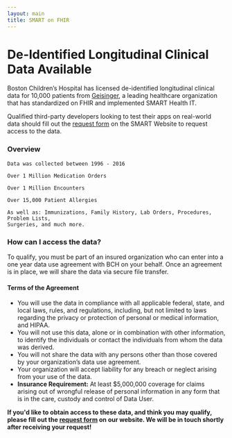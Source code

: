 ```yaml
---
layout: main
title: SMART on FHIR
---
```


# De-Identified Longitudinal Clinical Data Available

Boston Children’s Hospital has licensed de-identified longitudinal clinical data for 10,000 patients from [Geisinger](https://www.geisinger.org/),
a leading healthcare organization that has standardized on FHIR and implemented SMART Health IT. 

Qualified third-party developers looking to test their apps on real-world data should fill out the [request form](https://smarthealthit.org/de-identified-sample-data/) on the SMART Website to request access to the data. 

<h3> Overview </h3>

```
Data was collected between 1996 - 2016

Over 1 Million Medication Orders

Over 1 Million Encounters

Over 15,000 Patient Allergies

As well as: Immunizations, Family History, Lab Orders, Procedures, Problem Lists, 
Surgeries, and much more.
```

<h3> How can I access the data? </h3>

To qualify, you must be part of an insured organization who can enter into a one year data use agreement with BCH
on your behalf. Once an agreement is in place, we will share the data via secure file transfer.

<h4> Terms of the Agreement </h4>

* You will use the data in compliance with all applicable federal, state, and local laws, rules, and regulations, including, but not limited to laws regarding the privacy or protection of personal or medical information, and HIPAA.
* You will not use this data, alone or in combination with other information, to identify the individuals or contact the individuals from whom the data was derived.
* You will not share the data with any persons other than those covered by your organization’s data use agreement.
* Your organization will accept liability for any breach or neglect arising from your use of the data.
* **Insurance Requirement:** At least $5,000,000 coverage for claims arising out of wrongful release of personal information in any form that is in the care, custody and control of Data User.


**If you'd like to obtain access to these data, and think you may qualify, please fill out the [request form](https://smarthealthit.org/de-identified-sample-data/) on our website. 
We will be in touch shortly after receiving your request!**

